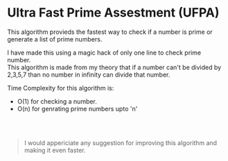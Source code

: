 # Ultra Fast Prime Assestment (UFPA)

This algorithm provieds the fastest way to check if a number is prime or generate a list of prime numbers.

I have made this using a magic hack of only one line to check prime number.\
This algorithm is made from my theory that if a number can't be divided by 2,3,5,7 than no number in infinity can divide that number.

Time Complexity for this algorithm is:
  - O(1) for checking a number.
  - O(n) for genrating prime numbers upto 'n'


 <br><br>
> I would appericiate any suggestion for improving this algorithm and making it even faster.
